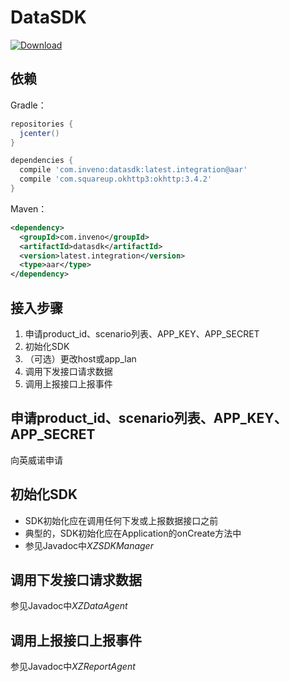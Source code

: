 DataSDK
=====

[ ![Download](https://api.bintray.com/packages/invenogeek/maven/data-sdk/images/download.svg) ](https://bintray.com/invenogeek/maven/data-sdk/_latestVersion)

依赖
--------
Gradle：

```gradle
repositories {
  jcenter() 
}

dependencies {
  compile 'com.inveno:datasdk:latest.integration@aar'
  compile 'com.squareup.okhttp3:okhttp:3.4.2'
}
```

Maven：

```xml
<dependency>
  <groupId>com.inveno</groupId>
  <artifactId>datasdk</artifactId>
  <version>latest.integration</version>
  <type>aar</type>
</dependency>
```

接入步骤
--------
1. 申请product_id、scenario列表、APP_KEY、APP_SECRET
2. 初始化SDK
3. （可选）更改host或app_lan
3. 调用下发接口请求数据
4. 调用上报接口上报事件

申请product_id、scenario列表、APP_KEY、APP_SECRET
--------
向英威诺申请

初始化SDK
--------
* SDK初始化应在调用任何下发或上报数据接口之前
* 典型的，SDK初始化应在Application的onCreate方法中 
* 参见Javadoc中*XZSDKManager*

调用下发接口请求数据
-------
参见Javadoc中*XZDataAgent*

调用上报接口上报事件
--------
参见Javadoc中*XZReportAgent*




